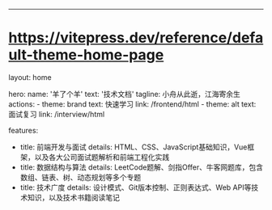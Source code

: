 ---
# https://vitepress.dev/reference/default-theme-home-page
layout: home

hero:
  name: '羊了个羊'
  text: '技术文档'
  tagline: 小舟从此逝，江海寄余生
  actions:
    - theme: brand
      text: 快速学习
      link: /frontend/html
    - theme: alt
      text: 面试复习
      link: /interview/html

features:
  - title: 前端开发与面试
    details: HTML、CSS、JavaScript基础知识，Vue框架，以及各大公司面试题解析和前端工程化实践
  - title: 数据结构与算法
    details: LeetCode题解、剑指Offer、牛客网题库，包含数组、链表、树、动态规划等多个专题
  - title: 技术广度
    details: 设计模式、Git版本控制、正则表达式、Web API等技术知识，以及技术书籍阅读笔记

